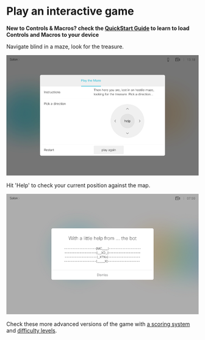 # Play an interactive game

**New to Controls & Macros? check the [QuickStart Guide](../../docs/QuickStart.md) to learn to load Controls and Macros to your device**


Navigate blind in a maze, look for the treasure. 

![](./maze.png)


Hit 'Help' to check your current position against the map.

![](./map.png)


Check these more advanced versions of the game with [a scoring system](../scoring) and [difficulty levels](../levels).
